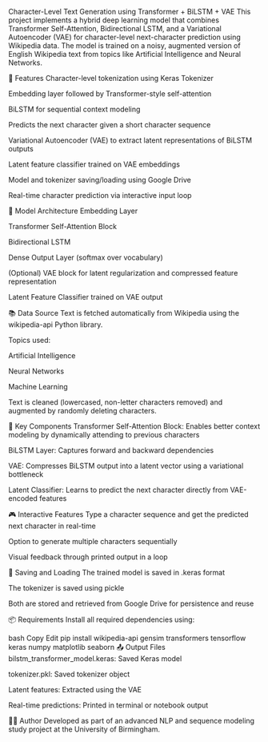 Character-Level Text Generation using Transformer + BiLSTM + VAE
This project implements a hybrid deep learning model that combines Transformer Self-Attention, Bidirectional LSTM, and a Variational Autoencoder (VAE) for character-level next-character prediction using Wikipedia data. The model is trained on a noisy, augmented version of English Wikipedia text from topics like Artificial Intelligence and Neural Networks.

🧩 Features
Character-level tokenization using Keras Tokenizer

Embedding layer followed by Transformer-style self-attention

BiLSTM for sequential context modeling

Predicts the next character given a short character sequence

Variational Autoencoder (VAE) to extract latent representations of BiLSTM outputs

Latent feature classifier trained on VAE embeddings

Model and tokenizer saving/loading using Google Drive

Real-time character prediction via interactive input loop

🧠 Model Architecture
Embedding Layer

Transformer Self-Attention Block

Bidirectional LSTM

Dense Output Layer (softmax over vocabulary)

(Optional) VAE block for latent regularization and compressed feature representation

Latent Feature Classifier trained on VAE output

📚 Data Source
Text is fetched automatically from Wikipedia using the wikipedia-api Python library.

Topics used:

Artificial Intelligence

Neural Networks

Machine Learning

Text is cleaned (lowercased, non-letter characters removed) and augmented by randomly deleting characters.

🔧 Key Components
Transformer Self-Attention Block: Enables better context modeling by dynamically attending to previous characters

BiLSTM Layer: Captures forward and backward dependencies

VAE: Compresses BiLSTM output into a latent vector using a variational bottleneck

Latent Classifier: Learns to predict the next character directly from VAE-encoded features

🎮 Interactive Features
Type a character sequence and get the predicted next character in real-time

Option to generate multiple characters sequentially

Visual feedback through printed output in a loop

💾 Saving and Loading
The trained model is saved in .keras format

The tokenizer is saved using pickle

Both are stored and retrieved from Google Drive for persistence and reuse

📦 Requirements
Install all required dependencies using:

bash
Copy
Edit
pip install wikipedia-api gensim transformers tensorflow keras numpy matplotlib seaborn
📤 Output Files
bilstm_transformer_model.keras: Saved Keras model

tokenizer.pkl: Saved tokenizer object

Latent features: Extracted using the VAE

Real-time predictions: Printed in terminal or notebook output

👨‍🎓 Author
Developed as part of an advanced NLP and sequence modeling study project at the University of Birmingham.

